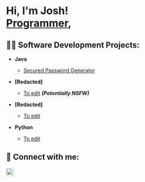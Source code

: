 <h1>Hi, I'm Josh! <br/><a href="https://github.com/JoshBennett01">Programmer</a>, <a href="linkin here"></a></h1>

<h2>👨‍💻 Software Development Projects:</h2>

- <b>Java</b>
  - [Secured Password Generator](https://github.com/JoshBennett01/PasswordGenerator)
- <b>[Redacted]</b>
  - [To edit](https://www.youtube.com/) <b><i>(Potentially NSFW)</b></i>

- <b>[Redacted]</b>
  - [To edit](https://www.youtube.com/)
- <b>Python</b>
  - [To edit](https://www.youtube.com/)

<h2> 🤳 Connect with me:</h2>

[<img align="left" alt="JoshMadakor | LinkedIn" width="22px" src="https://cdn.jsdelivr.net/npm/simple-icons@v3/icons/linkedin.svg" />][linkedin]

[linkedin]: https://linkedin.com/in/JoshEllisBennett

<!--
Here are some ideas to get you started:

- 🔭 I’m currently working on ...
- 🌱 I’m currently learning ...
- 👯 I’m looking to collaborate on ...
- 🤔 I’m looking for help with ...
- 💬 Ask me about ...
- 📫 How to reach me: ...
- 😄 Pronouns: ...
- ⚡ Fun fact: ...
-->
